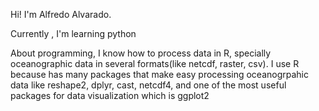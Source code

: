 Hi! I'm Alfredo Alvarado.

Currently , I'm learning python

About programming, I know how to process data in R,  specially oceanographic data 
in several formats(like netcdf, raster, csv). I use R because has many packages that make easy
processing oceanogrpahic data like reshape2, dplyr, cast, netcdf4, and one of the most useful packages for 
data visualization which is ggplot2



